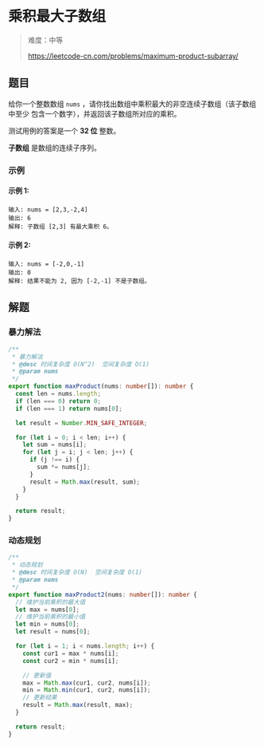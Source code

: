# 乘积最大子数组

> 难度：中等
>
> https://leetcode-cn.com/problems/maximum-product-subarray/

## 题目

给你一个整数数组 `nums` ，请你找出数组中乘积最大的非空连续子数组（该子数组中至少
包含一个数字），并返回该子数组所对应的乘积。

测试用例的答案是一个 **32 位** 整数。

**子数组** 是数组的连续子序列。

### 示例

#### 示例 1:

```
输入: nums = [2,3,-2,4]
输出: 6
解释: 子数组 [2,3] 有最大乘积 6。
```

#### 示例 2:

```
输入: nums = [-2,0,-1]
输出: 0
解释: 结果不能为 2, 因为 [-2,-1] 不是子数组。
```

## 解题

### 暴力解法

```typescript
/**
 * 暴力解法
 * @desc 时间复杂度 O(N^2)  空间复杂度 O(1)
 * @param nums
 */
export function maxProduct(nums: number[]): number {
  const len = nums.length;
  if (len === 0) return 0;
  if (len === 1) return nums[0];

  let result = Number.MIN_SAFE_INTEGER;

  for (let i = 0; i < len; i++) {
    let sum = nums[i];
    for (let j = i; j < len; j++) {
      if (j !== i) {
        sum *= nums[j];
      }
      result = Math.max(result, sum);
    }
  }

  return result;
}
```

### 动态规划

```typescript
/**
 * 动态规划
 * @desc 时间复杂度 O(N)  空间复杂度 O(1)
 * @param nums
 */
export function maxProduct2(nums: number[]): number {
  // 维护当前乘积的最大值
  let max = nums[0];
  // 维护当前乘积的最小值
  let min = nums[0];
  let result = nums[0];

  for (let i = 1; i < nums.length; i++) {
    const cur1 = max * nums[i];
    const cur2 = min * nums[i];

    // 更新值
    max = Math.max(cur1, cur2, nums[i]);
    min = Math.min(cur1, cur2, nums[i]);
    // 更新结果
    result = Math.max(result, max);
  }

  return result;
}
```
